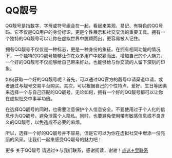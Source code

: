 # QQ靓号

QQ靓号是指数字、字母或符号组合在一起，看起来美观、易记、有特色的QQ号码。它不仅是QQ用户的身份标识，更是个性展示和社交交流的重要工具。拥有一个独特的QQ靓号可以让你在虚拟世界中脱颖而出，更容易被人记住。

拥有QQ靓号不仅仅是一种标志，更是一种身份的象征。在拥有相同功能的情况下，一个独特的QQ靓号能够让你在众多用户中脱颖而出，增加自己的个人魅力。一个好的QQ靓号不仅能够给自己带来好处，也能够给与你交流的人留下深刻的印象。

如何获取一个好的QQ靓号呢？首先，可以通过QQ官方的靓号申请渠道申请，或者通过与靓号交易平台购买。其次，可以根据自己的个性特点、爱好、生日等因素来选择一个与自己匹配的QQ靓号。无论如何，拥有一个好的QQ靓号都可以让你在虚拟社交中事半功倍。

在选择QQ靓号的同时，也需要注意保护个人信息安全。不要使用过于个人化的信息作为QQ靓号，避免泄露个人隐私。同时，也要避免使用带有敏感信息或不良含义的QQ靓号，以免造成不必要的麻烦。

所以，选择一个好的QQ靓号并不容易，但是它可以为你在虚拟社交中增添一份亮丽的风采。让我们一起来感受QQ靓号的魅力吧！

更多 关于QQ靓号 请通过✈与我们联系，感谢阅读，谢谢！[点这✈里联系](https://gg.k02.cc)